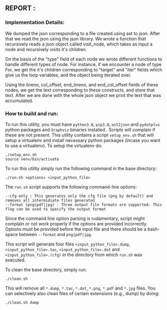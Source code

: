 ## REPORT : 

### Implementation Details:

We dumped the json corresponding to a file created using ast to json. After that we read the json using the json library. We wrote a function that recursively reads a json object called visit_node, which takes as input a node and recursively visits it's children.
    
On the basis of the "type" field of each node we wrote different functions to handle different types of node. For instance, if we encounter a node of type For, we get the it's children corresponding to "target" and "iter" fields which give us the loop variables, and the object being iterated over. 
    
Using the lineno, col_offset, end_lineno, and end_col_offset fields of these nodes, we get the text corresponding to these constructs, and store that text. After we are done with the whole json object we print the text that was accumulated. 

### How to build and run:

To run this utility, you must have `python3.8`, `pip3.8`, `ast2json` and `pydotplus` python packages and `Graphviz` binaries installed . Scripts will complain if these are not present.
This utility contains a script `setup_env.sh` that will setup a virtualenv and install necessary python packages (incase you want to use a virtualenv). To setup the virtualenv do:

    ./setup_env.sh
    source venv/bin/activate

To run this utility simply run the following command in the base directory:

    ./run.sh <options> <input_python_file>

The `run.sh` script supports the following command-line options:

    --cfg-only : This generates only the cfg file (png by default) and removes all intermidiate files generated
    --format (png|pdf|jpg) : Three output file formats are supported. This flag can be used to specify the output format

Since the command line option parsing is rudamentary, script might complain or not work properly if the options are provided incorrectly. Options must be provided before the input file and there should be a bash-space between `--format` and `png|pdf|jpg`.

This script will generate four files `<input_python_file>.dump`, `<input_python_file>.tac`, `<input_python_file>.dot` and `<input_python_file>.(cfg)` in the directory from which `run.sh` was executed.

To clean the base directory, simply run:

    ./clean.sh

This will remove all `*.dump`, `*.tac`, `*.dot`, `*.png`, `*.pdf` and `*.jpg` files. You can selectively also clean files of certain extensions (e.g., dump) by doing:

    ./clean.sh dump


    